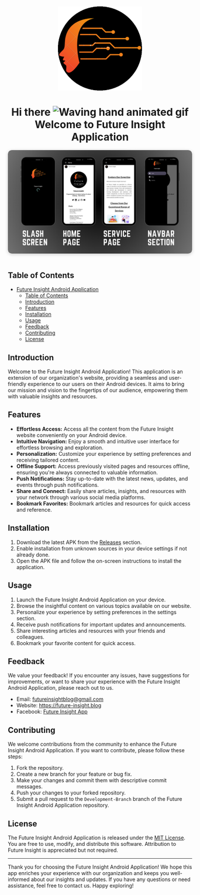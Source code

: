 <p align="center">
    <a herf="https://future-insight.blog/">
    <img src="/screenshots/futureinsightlogo.png" alt="Future Insight"  width="230px" height="230px">
    </a>
  <br>
</p>

<h1 align="center">
    Hi there
    <img src="https://raw.githubusercontent.com/nixin72/nixin72/master/wave.gif" 
         alt="Waving hand animated gif"
         height="35"
         width="35" />
     Welcome to Future Insight Application
</h1>

<div style="display: flex; justify-content: center;">
  <div style="justify-content: center; align-items: center; border-radius: 10px; overflow: hidden; box-shadow: 0 2px 10px rgba(0, 0, 0, 0.2);">
    <img src="/screenshots/Future-Insight-Application.png" alt="Future Insight Preview" style="display: block; max-width: 100%; height: auto; border-radius: 10px;">
  </div>
</div>
<br>

## Table of Contents

- [Future Insight Android Application](#future-insight-android-application)
  - [Table of Contents](#table-of-contents)
  - [Introduction](#introduction)
  - [Features](#features)
  - [Installation](#installation)
  - [Usage](#usage)
  - [Feedback](#feedback)
  - [Contributing](#contributing)
  - [License](#license)

## Introduction

Welcome to the Future Insight Android Application! This application is an extension of our organization's website, providing a seamless and user-friendly experience to our users on their Android devices. It aims to bring our mission and vision to the fingertips of our audience, empowering them with valuable insights and resources.

## Features

- **Effortless Access:** Access all the content from the Future Insight website conveniently on your Android device.
- **Intuitive Navigation:** Enjoy a smooth and intuitive user interface for effortless browsing and exploration.
- **Personalization:** Customize your experience by setting preferences and receiving tailored content.
- **Offline Support:** Access previously visited pages and resources offline, ensuring you're always connected to valuable information.
- **Push Notifications:** Stay up-to-date with the latest news, updates, and events through push notifications.
- **Share and Connect:** Easily share articles, insights, and resources with your network through various social media platforms.
- **Bookmark Favorites:** Bookmark articles and resources for quick access and reference.

## Installation

1. Download the latest APK from the [Releases](https://github.com/rafay99-epic/Future-Insight-App/releases) section.
2. Enable installation from unknown sources in your device settings if not already done.
3. Open the APK file and follow the on-screen instructions to install the application.

## Usage

1. Launch the Future Insight Android Application on your device.
2. Browse the insightful content on various topics available on our website.
3. Personalize your experience by setting preferences in the settings section.
4. Receive push notifications for important updates and announcements.
5. Share interesting articles and resources with your friends and colleagues.
6. Bookmark your favorite content for quick access.

## Feedback

We value your feedback! If you encounter any issues, have suggestions for improvements, or want to share your experience with the Future Insight Android Application, please reach out to us.

- Email:  futureinsightblog@gmail.com
- Website: https://future-insight.blog
- Facebook: [Future Insight App](https://www.facebook.com/futureinsighttechnologgy)

## Contributing

We welcome contributions from the community to enhance the Future Insight Android Application. If you want to contribute, please follow these steps:

1. Fork the repository.
2. Create a new branch for your feature or bug fix.
3. Make your changes and commit them with descriptive commit messages.
4. Push your changes to your forked repository.
5. Submit a pull request to the `Development-Branch` branch of the Future Insight Android Application repository.

## License
The Future Insight Android Application is released under the [MIT License](/LICENSE). You are free to use, modify, and distribute this software. Attribution to Future Insight is appreciated but not required.

---

Thank you for choosing the Future Insight Android Application! We hope this app enriches your experience with our organization and keeps you well-informed about our insights and updates. If you have any questions or need assistance, feel free to contact us. Happy exploring!
